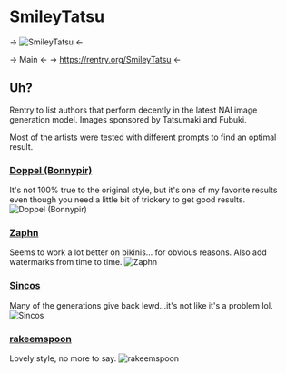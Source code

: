 # SmileyTatsu

-> ![SmileyTatsu](https://i.imgur.com/t552Mvf.jpg) <-

-> Main <-
-> https://rentry.org/SmileyTatsu <-

## Uh?
Rentry to list authors that perform decently in the latest NAI image generation model.
Images sponsored by Tatsumaki and Fubuki.

Most of the artists were tested with different prompts to find an optimal result.

### [Doppel (Bonnypir)](https://danbooru.donmai.us/posts?tags=doppel_(bonnypir))
It's not 100% true to the original style, but it's one of my favorite results even though you need a little bit of trickery to get good results.
![Doppel (Bonnypir)](https://files.catbox.moe/4ca82w.png)

### [Zaphn](https://danbooru.donmai.us/posts?tags=zaphn)
Seems to work a lot better on bikinis... for obvious reasons. Also add watermarks from time to time.
![Zaphn](https://files.catbox.moe/7zrgeq.png)

### [Sincos](https://danbooru.donmai.us/posts?tags=sincos)
Many of the generations give back lewd...it's not like it's a problem lol.
![Sincos](https://files.catbox.moe/uzh0y9.png)

### [rakeemspoon](https://danbooru.donmai.us/posts?tags=rakeemspoon)
Lovely style, no more to say.
![rakeemspoon](https://files.catbox.moe/eg6xmb.png)